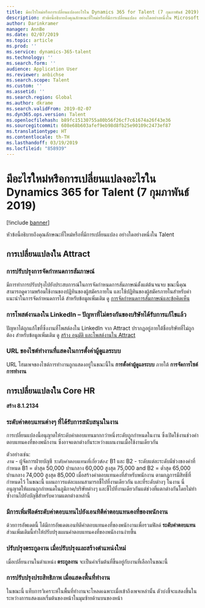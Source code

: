```yaml
---
title: มีอะไรใหม่หรือการเปลี่ยนแปลงอะไรใน Dynamics 365 for Talent (7 กุมภาพันธ์ 2019)
description: หัวข้อนี้อธิบายถึงคุณลักษณะที่ใหม่หรือที่มีการเปลี่ยนแปลง อย่างใดอย่างหนึ่งใน Microsoft Dynamics 365 for Talent
author: Darinkramer
manager: AnnBe
ms.date: 02/07/2019
ms.topic: article
ms.prod: ''
ms.service: dynamics-365-talent
ms.technology: ''
ms.search.form: ''
audience: Application User
ms.reviewer: anbichse
ms.search.scope: Talent
ms.custom: ''
ms.assetid: ''
ms.search.region: Global
ms.author: dkrame
ms.search.validFrom: 2019-02-07
ms.dyn365.ops.version: Talent
ms.openlocfilehash: b89fc15130755a80b56f26cf7c61674a26f43e36
ms.sourcegitcommit: 608e68b603afef9eb98d8fb25e90109c2473ef87
ms.translationtype: HT
ms.contentlocale: th-TH
ms.lasthandoff: 03/19/2019
ms.locfileid: "858939"
---
```

# <a name="whats-new-or-changed-in-dynamics-365-for-talent-february-7-2019"></a>มีอะไรใหม่หรือการเปลี่ยนแปลงอะไรใน Dynamics 365 for Talent (7 กุมภาพันธ์ 2019)

[!include [banner](includes/banner.md)]

หัวข้อนี้อธิบายถึงคุณลักษณะที่ใหม่หรือที่มีการเปลี่ยนแปลง อย่างใดอย่างหนึ่งใน Talent

## <a name="changes-in-attract"></a>การเปลี่ยนแปลงใน Attract

### <a name="interview-scheduling-enhancements"></a>การปรับปรุงการจัดกำหนดการสัมภาษณ์
มีการทำการปรับปรุงไปยังประสบการณ์ในการจัดกำหนดการสัมภาษณ์ตั้งแต่ต้นจนจบ ขณะนี้คุณสามารถดูความพร้อมใช้งานของปฏิทินของผู้สมัครภายใน และใช้ปฏิทินของผู้สมัครภายในสำหรับคำแนะนำในการจัดกำหนดการได้ สำหรับข้อมูลเพิ่มเติม ดู [การจัดกำหนดการสัมภาษณ์และข้อคิดเห็น](interview-scheduling-feedback.md)

### <a name="job-posting-to-linkedin--company-mismatch-issue-fixed"></a>การโพสต์งานลงใน LinkedIn – ปัญหาที่ไม่ตรงกันของบริษัทได้รับการแก้ไขแล้ว
ปัญหาได้ถูกแก้ไขที่ซึ่งงานที่โพสต์ลงใน LinkedIn จาก Attract ปรากฏอยู่ภายใต้ชื่อบริษัทที่ไม่ถูกต้อง สำหรับข้อมูลเพิ่มเติม ดู [สร้าง อนุมัติ และโพสต์งานใน Attract](creating-jobs-attract.md)

### <a name="career-site-url-displayed-in-admin-settings"></a>URL ของไซต์ทำงานที่แสดงในการตั้งค่าผู้ดูแลระบบ
URL โฮมเพจของไซต์การทำงานถูกแสดงอยู่ในขณะนี้ใน **การตั้งค่าผู้ดูแลระบบ** ภายใต้ **การจัดการไซต์การทำงาน**

## <a name="changes-in-core-hr"></a>การเปลี่ยนแปลงใน Core HR

**สร้าง 8.1.2134**

### <a name="multiple-compensation-levels-supported-on-jobs"></a>ระดับค่าตอบแทนต่างๆ ที่ได้รับการสนับสนุนในงาน
การเปลี่ยนแปลงนี้อนุญาตให้ระดับค่าตอบแทนมากกว่าหนึ่งระดับถูกกำหนดในงาน ซึ่งเปิดใช้งานช่วงค่าตอบแทนคงที่ของพนักงาน ซึ่งอาจแตกต่างกันระหว่างแผนงานเมื่อใช้งานเดียวกัน 

ตัวอย่างเช่น:    
*งาน* - ผู้จัดการฝ่ายบัญชี *ระดับค่าตอบแทนที่เกี่ยวข้อง:* B1 และ B2 - ระดับแต่ละระดับมีช่วงของค่าที่กำหนด B1 = ต่ำสุด 50,000 ปานกลาง 60,000 สูงสุด 75,000 and B2 = ต่ำสุด 65,000 ปานกลาง 74,000 สูงสุด 85,000 เมื่อสร้างค่าตอบแทนคงที่สำหรับพนักงาน ตามกฎการมีสิทธิ์ที่กำหนดไว้ ในขณะนี้ แผนถาวรแต่ละแผนสามารถชี้ไปที่งานเดียวกัน และที่ระดับต่างๆ ในงาน นี่อนุญาตให้แผนถูกกำหนดในภูมิภาค/บริษัทต่างๆ และชี้ไปที่งานเดียวกันแต่ช่วงที่แตกต่างกันโดยไม่ทำซ้ำงานไปยังบัญชีสำหรับความแตกต่างเหล่านี้

### <a name="compensation-level-field-has-been-added-to-the-employee-fixed-compensation-entity"></a>มีการเพิ่มฟิลด์ระดับค่าตอบแทนไปยังเอนทิตีค่าตอบแทนคงที่ของพนักงาน 
ด้วยการอัพเดตนี้ ได้มีการอัพเดตเอนทิตีค่าตอบแทนคงที่ของพนักงานเพื่อรวมฟิลด์ **ระดับค่าตอบแทน** ส่วนเพิ่มเติมนี้ทำให้ปรับปรุงแผนค่าตอบแทนคงที่ของพนักงานง่ายขึ้น 

### <a name="update-job-family-when-updating-and-creating-new-positions"></a>ปรับปรุงตระกูลงาน เมื่อปรับปรุงและสร้างตำแหน่งใหม่
เมื่อเปลี่ยนงานในตำแหน่ง **ตระกูลงาน** จะเป็นค่าเริ่มต้นที่ขึ้นอยู่กับงานที่เลือกในขณะนี้

### <a name="performance-improvements-when-rendering-workspaces"></a>การปรับปรุงประสิทธิภาพ เมื่อแสดงพื้นที่ทำงาน
ในขณะนี้ แท็บการวิเคราะห์ในพื้นที่ทำงานจะโหลดเฉพาะเมื่อเข้าถึงเพจเหล่านั้น ตัวบ่งชี้จะแสดงขึ้นในระหว่างการแสดงผลเริ่มต้นของหน้าในมุมซ้ายด้านบนของหน้า
